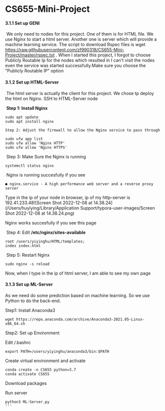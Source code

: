 # CS655-Mini-Project


#### 3.1.1 Set up GENI

​	We only need to nodes for this project. One of them is for HTML file. We use Nginx to start a html server. Another one is server which will provide a machine learning service. The script to download Rspec files is wget https://raw.githubusercontent.com/zf990318/CS655-Mini-Project/master/rspec.txt
. When I started this project, I forgot to choose Publicly Routable Ip for the nodes which resulted in I can't visit the nodes even the service was started successfully.Make sure you choose the "Publicly Routable IP" option



#### 3.1.2 Set up HTML-Server

​	The html server is actually the client for this project. We chose tp deploy the html on Nginx. SSH to HTML-Server node

​	**Step 1: Install Nginx**

```
sudo apt update
sudo apt install nginx
```

 	Step 2: Adjust the firewall to allow the Nginx service to pass through

```
sudo ufw app list
sudo ufw allow 'Nginx HTTP'
sudo ufw allow 'Nginx HTTPS'
```

​	Step 3: Make Sure the Nginx is running

```
systemctl status nginx
```

​	Nginx is running succesfully if you see

```
● nginx.service - A high performance web server and a reverse proxy server
```

Type in the ip of your node in browser, ip of my http-server is 192.41.233.48![Screen Shot 2022-12-08 at 14.38.24](/Users/huyiying/Library/Application Support/typora-user-images/Screen Shot 2022-12-08 at 14.38.24.png)

Nginx works succesfully if you see this page

​	Step 4: Edit **/etc/nginx/sites-available** 

```
root /users/yiyinghu/HTML/templates;
index index.html
```

​	Step 5: Restart Nginx

```
sudo nginx -s reload
```

Now, when I type in the ip of html server, I am able to see my own page



#### 3.1.3 Set up ML-Server

As we need do some prediction based on machine learning. So we use Python to do the back-end. 

Step1: Install Anaconda3

```
wget https://repo.anaconda.com/archive/Anaconda3-2021.05-Linux-x86_64.sh

```

Step2: Set up Environment

Edit /.bashrc

```
export PATH=/users/yiyinghu/anaconda3/bin:$PATH
```

Create virtual environment and activate 

```
conda create -n CS655 python=3.7
conda activate CS655 
```

Download packages

Run server

```
python3 ML-Server.py
'''
